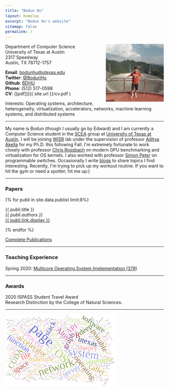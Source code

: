 ```yaml
---
title: "Bodun Hu"
layout: homelay
excerpt: "Bodun Hu's website"
sitemap: false
permalink: /
---
```


<!-- [<img src="images/bsd.PNG" class="headerimagebox" alt="Github repo">](https://github.com/yihui/hugo-xmin) -->

<!-- <img src="images/me.jpg" style="margin-left:25px;max-width:210px;min-width:20%;float:right;" alt="Github repo" /> -->

<img src="images/me.jpg" style="margin-left:20px;max-width:184px;min-width:20%;float:right;" alt="Github repo" />


Department of Computer Science  
University of Texas at Austin  
2317 Speedway  
Austin, TX 78712-1757  

**Email**: bodunhu@utexas.edu  
**Twitter**: [@BodunHu](https://twitter.com/BodunHu)  
**Github**: [BDHU](https://github.com/BDHU)  
**Phone**: (512) 517-0598  
**CV**: [[pdf]]({{ site.url }}/cv.pdf )

Interests: Operating systems, architecture, heterogeneity, virtualization, accelerators, networks, machine learning systems, and distributed systems

---

My name is Bodun (though I usually go by Edward) and I am currently a Computer Science student in the [SCEA](https://github.com/utcs-scea) group at [University of Texas at Austin](https://www.utexas.edu/). I will be joining [WISR](https://wisr.cs.wisc.edu/) lab under the supervision of professor [Aditya Akella](http://pages.cs.wisc.edu/~akella/) for my Ph.D. this following Fall.
I'm extremely fortunate to work closely with professor [Chris Rossbach](http://www.cs.utexas.edu/~rossbach/) on modern GPU benchmarking and virtualization for OS kernels.
I also worked with professor [Simon Peter](https://www.cs.utexas.edu/~simon/) on programmable switches.
Occasionally I write [blogs](https://bdhu.github.io/blog/) to share topics I find interesting.
Recently, I'm trying to pick up my workout routine. If you want to hit the gym or need a spotter, hit me up:)

---

### Papers

{% for publi in site.data.publist limit:8%}

  {{ publi.title }} <br />
  <em>{{ publi.authors }} </em><br /><a href="{{ publi.link.url }}">{{ publi.link.display }}</a>

{% endfor %}

[Complete Publications](/publications/)

---

### Teaching Experience

Spring 2020: [Multicore Operating System Implementation (378)](https://www.cs.utexas.edu/~simon/378/)

---

### Awards

2020 ISPASS Student Travel Award  
Research Distinction by the College of Natural Sciences.

---

<img style="max-width:70%;min-width:65%" src="https://raw.githubusercontent.com/BDHU/Page_pics/master/wordcloud.png"/>
<!-- ![iage](/wordcloud.svg#left) -->

<!-- <div markdown="0" id="carousel" class="carousel slide" data-ride="carousel" data-interval="5000" data-pause="hover" >
    <ol class="carousel-indicators">
        <li data-target="#carousel" data-slide-to="0" class="active"></li>
        <li data-target="#carousel" data-slide-to="1"></li>
        <li data-target="#carousel" data-slide-to="2"></li>
        <li data-target="#carousel" data-slide-to="3"></li>
        <li data-target="#carousel" data-slide-to="4"></li>
        <li data-target="#carousel" data-slide-to="5"></li>
        <li data-target="#carousel" data-slide-to="6"></li>
    </ol>

    <div class="carousel-inner" markdown="0">

        <div class="item active">
            <img src="{{ site.url }}{{ site.baseurl }}/images/slider7001400/Fig_Science_Web.jpg" alt="Slide 1" />
        </div>
        <div class="item">
            <img src="{{ site.url }}{{ site.baseurl }}/images/slider7001400/QPI_Rh.jpg" alt="Slide 2" />
        </div>
        <div class="item">
            <img src="{{ site.url }}{{ site.baseurl }}/images/slider7001400/NoiseCover2.jpg" alt="Slide 3" />
        </div>
        <div class="item">
            <img src="{{ site.url }}{{ site.baseurl }}/images/slider7001400/SaphireSTM2.jpg" alt="Slide 4" />
        </div>
        <div class="item">
            <img src="{{ site.url }}{{ site.baseurl }}/images/slider7001400/lab.jpg" alt="Slide 5" />
        </div>
        <div class="item">
            <img src="{{ site.url }}{{ site.baseurl }}/images/slider7001400/SmartTipSide.jpg" alt="Slide 6" />
        </div>       
         <div class="item">
            <img src="{{ site.url }}{{ site.baseurl }}/images/slider7001400/cake_web.jpg" alt="Slide 7" />
        </div>
    </div>
  <a class="left carousel-control" href="#carousel" role="button" data-slide="prev">
    <span class="glyphicon glyphicon-chevron-left" aria-hidden="true"></span>
    <span class="sr-only">Previous</span>
  </a>
  <a class="right carousel-control" href="#carousel" role="button" data-slide="next">
    <span class="glyphicon glyphicon-chevron-right" aria-hidden="true"></span>
    <span class="sr-only">Next</span>
  </a>
</div> -->



<!-- <figure class="fourth">
  <img src="{{ site.url }}{{ site.baseurl }}/images/logopic/Logo_Leiden.jpg" style="width: 210px">
  <img src="{{ site.url }}{{ site.baseurl }}/images/logopic/Logo_Nanofront.jpg" style="width: 110px">
  <img src="{{ site.url }}{{ site.baseurl }}/images/logopic/Logo_NWO.jpg" style="width: 120px">
  <img src="{{ site.url }}{{ site.baseurl }}/images/logopic/Logo_ERC.jpg" style="width: 110px">
</figure> -->
